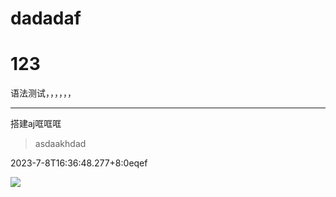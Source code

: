 # dadadaf

# 123

语法测试，，，，，，

---

搭建aj哐哐哐

> asdaakhdad

2023-7-8T16:36:48.277+8:0eqef

![](https://avatars.githubusercontent.com/u/67769327?v=4)

